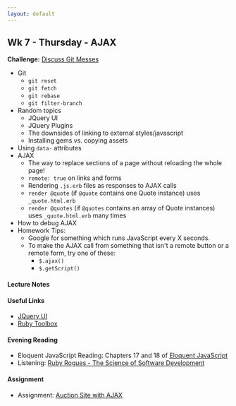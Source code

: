 ```yaml
---
layout: default
---
```


## Wk 7 - Thursday - AJAX

**Challenge:** [Discuss Git Messes](https://github.com/masonfmatthews/rails_assignments/blob/master/challenges/discuss_git_messes.md)

* Git
  * `git reset`
  * `git fetch`
  * `git rebase`
  * `git filter-branch`
* Random topics
  * JQuery UI
  * JQuery Plugins
  * The downsides of linking to external styles/javascript
  * Installing gems vs. copying assets
* Using `data-` attributes
* AJAX
  * The way to replace sections of a page without reloading the whole page!
  * `remote: true` on links and forms
  * Rendering `.js.erb` files as responses to AJAX calls
  * `render @quote` (if `@quote` contains one Quote instance) uses `_quote.html.erb`
  * `render @quotes` (if `@quotes` contains an array of Quote instances) uses `_quote.html.erb` many times
* How to debug AJAX
* Homework Tips:
  * Google for something which runs JavaScript every X seconds.
  * To make the AJAX call from something that isn't a remote button or a remote form, try one of these:
    * `$.ajax()`
    * `$.getScript()`

#### Lecture Notes

<!--
* [Class Video]()
* [Vegetable Garden Code from Class](https://github.com/tiyd-rails-2016-01/vegetable_garden)
* [Undoing Git Messes](git_messes)
* [Whiteboard](http://tiyd-rails.s3.amazonaws.com/pictures/uploaded_files/000/000/049/original/git_messes.jpg?1444853318)
-->

#### Useful Links

* [JQuery UI](http://jqueryui.com/)
* [Ruby Toolbox](https://www.ruby-toolbox.com)

#### Evening Reading

* Eloquent JavaScript Reading: Chapters 17 and 18 of [Eloquent JavaScript](http://eloquentjavascript.net/)
* Listening: [Ruby Rogues - The Science of Software Development](http://devchat.tv/ruby-rogues/184-rr-what-we-actually-know-about-software-development-and-why-we-believe-it-s-true-with-greg-wilson-and-andreas-stefik)

#### Assignment

* Assignment: [Auction Site with AJAX](https://github.com/tiyd-rails-2016-01/auction_ajax)
<!-- * Feedback: [Auction Site Feedback](feedback) -->
